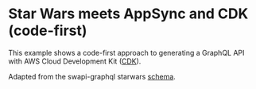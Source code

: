 # Star Wars meets AppSync and CDK (code-first)

This example shows a code-first approach to generating a GraphQL API with AWS Cloud Development Kit ([CDK](https://github.com/aws/aws-cdk)).

Adapted from the swapi-graphql starwars [schema](https://swapi.dev/).